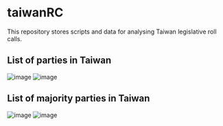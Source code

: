 # taiwanRC
This repository stores scripts and data for analysing Taiwan legislative roll calls. 

## List of parties in Taiwan
![image](https://github.com/yl17124/taiwanRC/blob/master/README_figs/README-unnamed-chunk-4-4.png)
![image](https://github.com/yl17124/taiwanRC/blob/master/README_figs/README-unnamed-chunk-7-2.png)

## List of majority parties in Taiwan
![image](https://github.com/yl17124/taiwanRC/blob/master/README_figs/README-unnamed-chunk-4-1.png)
![image](https://github.com/yl17124/taiwanRC/blob/master/README_figs/README-unnamed-chunk-4-3.png)
